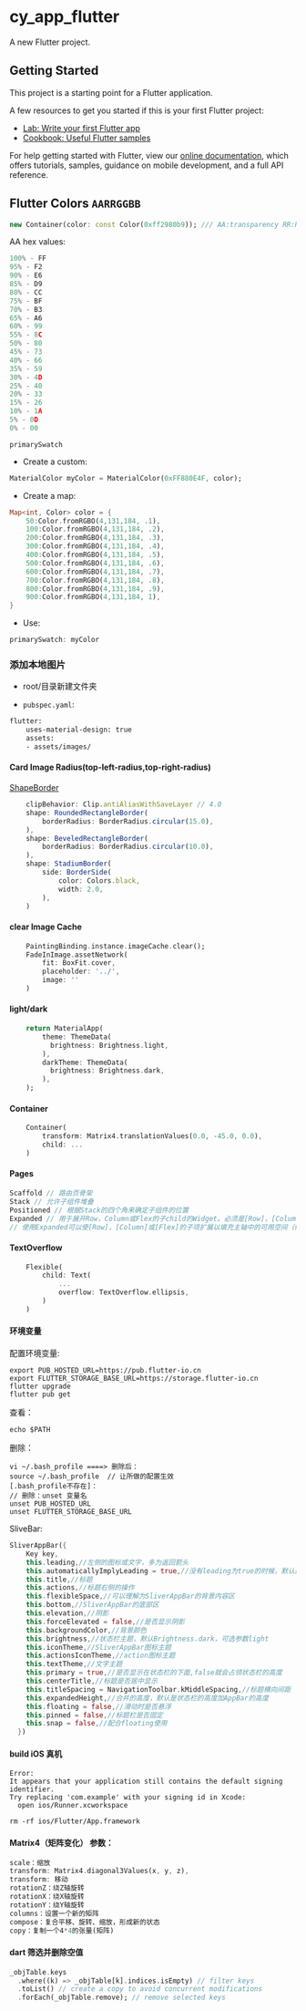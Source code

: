 # cy_app_flutter

A new Flutter project.

## Getting Started

This project is a starting point for a Flutter application.

A few resources to get you started if this is your first Flutter project:

- [Lab: Write your first Flutter app](https://flutter.dev/docs/get-started/codelab)
- [Cookbook: Useful Flutter samples](https://flutter.dev/docs/cookbook)

For help getting started with Flutter, view our
[online documentation](https://flutter.dev/docs), which offers tutorials,
samples, guidance on mobile development, and a full API reference.

## Flutter Colors `AARRGGBB`

```Dart
new Container(color: const Color(0xff2980b9)); /// AA:transparency RR:Red  GG:Green    BB:Blue
```

AA hex values:

```js
100% - FF
95% - F2
90% - E6
85% - D9
80% - CC
75% - BF
70% - B3
65% - A6
60% - 99
55% - 8C
50% - 80
45% - 73
40% - 66
35% - 59
30% - 4D
25% - 40
20% - 33
15% - 26
10% - 1A
5% - 0D
0% - 00
```

`primarySwatch`

- Create a custom:

```Dart
MaterialColor myColor = MaterialColor(0xFF880E4F, color);
```

- Create a map:

```Dart
Map<int, Color> color = {
    50:Color.fromRGBO(4,131,184, .1),
    100:Color.fromRGBO(4,131,184, .2),
    200:Color.fromRGBO(4,131,184, .3),
    300:Color.fromRGBO(4,131,184, .4),
    400:Color.fromRGBO(4,131,184, .5),
    500:Color.fromRGBO(4,131,184, .6),
    600:Color.fromRGBO(4,131,184, .7),
    700:Color.fromRGBO(4,131,184, .8),
    800:Color.fromRGBO(4,131,184, .9),
    900:Color.fromRGBO(4,131,184, 1),
}
```

- Use:

```Dart
primarySwatch: myColor
```

### 添加本地图片

- root/目录新建文件夹

- `pubspec.yaml`:

```xml
flutter:
    uses-material-design: true
    assets:
    - assets/images/
```

#### Card Image Radius(top-left-radius,top-right-radius)

[ShapeBorder](https://api.flutter.dev/flutter/painting/ShapeBorder-class.html)

```js
    clipBehavior: Clip.antiAliasWithSaveLayer // 4.0
    shape: RoundedRectangleBorder(
        borderRadius: BorderRadius.circular(15.0),
    ),
    shape: BeveledRectangleBorder(
        borderRadius: BorderRadius.circular(10.0),
    ),
    shape: StadiumBorder(
        side: BorderSide(
            color: Colors.black,
            width: 2.0,
        ),
    )
```

#### clear Image Cache

```dart
    PaintingBinding.instance.imageCache.clear();
    FadeInImage.assetNetwork(
        fit: BoxFit.cover,
        placeholder: '../',
        image: ''
    )
```

#### light/dark

```dart
    return MaterialApp(
        theme: ThemeData(
          brightness: Brightness.light,
        ),
        darkTheme: ThemeData(
          brightness: Brightness.dark,
        ),
    );
```

#### Container

```dart
    Container(
        transform: Matrix4.translationValues(0.0, -45.0, 0.0),
        child: ...
    )
```

#### Pages

```dart
Scaffold // 路由页骨架
Stack // 允许子组件堆叠
Positioned // 根据Stack的四个角来确定子组件的位置
Expanded // 用于展开Row，Column或Flex的子child的Widget。必须是[Row]，[Column]或[Flex]的后代
// 使用Expanded可以使[Row]，[Column]或[Flex]的子项扩展以填充主轴中的可用空间（例如，水平用[Row]或垂直用[Column]）。
```

#### TextOverflow

```dart
    Flexible(
        child: Text(
            ...
            overflow: TextOverflow.ellipsis,
        )
    )
```

#### 环境变量

配置环境变量:

```shell
export PUB_HOSTED_URL=https://pub.flutter-io.cn
export FLUTTER_STORAGE_BASE_URL=https://storage.flutter-io.cn
flutter upgrade
flutter pub get
```

查看：

```shell
echo $PATH
```

删除：

```shell
vi ~/.bash_profile ====> 删除后：
source ~/.bash_profile  // 让所做的配置生效
[.bash_profile不存在]：
// 删除：unset 变量名
unset PUB_HOSTED_URL
unset FLUTTER_STORAGE_BASE_URL
```

SliveBar:

```dart
SliverAppBar({
    Key key,
    this.leading,//左侧的图标或文字，多为返回箭头
    this.automaticallyImplyLeading = true,//没有leading为true的时候，默认返回箭头，没有leading且为false，则显示title
    this.title,//标题
    this.actions,//标题右侧的操作
    this.flexibleSpace,//可以理解为SliverAppBar的背景内容区
    this.bottom,//SliverAppBar的底部区
    this.elevation,//阴影
    this.forceElevated = false,//是否显示阴影
    this.backgroundColor,//背景颜色
    this.brightness,//状态栏主题，默认Brightness.dark，可选参数light
    this.iconTheme,//SliverAppBar图标主题
    this.actionsIconTheme,//action图标主题
    this.textTheme,//文字主题
    this.primary = true,//是否显示在状态栏的下面,false就会占领状态栏的高度
    this.centerTitle,//标题是否居中显示
    this.titleSpacing = NavigationToolbar.kMiddleSpacing,//标题横向间距
    this.expandedHeight,//合并的高度，默认是状态栏的高度加AppBar的高度
    this.floating = false,//滑动时是否悬浮
    this.pinned = false,//标题栏是否固定
    this.snap = false,//配合floating使用
  })
```
#### build iOS 真机
```shell
Error:
It appears that your application still contains the default signing identifier.
Try replacing 'com.example' with your signing id in Xcode:
  open ios/Runner.xcworkspace
```
`rm -rf ios/Flutter/App.framework`

#### Matrix4（矩阵变化） 参数：
```dart
scale：缩放
transform: Matrix4.diagonal3Values(x, y, z),
transform: 移动
rotationZ：绕Z轴旋转
rotationX：绕X轴旋转
rotationY：绕Y轴旋转
columns：设置一个新的矩阵
compose：复合平移、旋转、缩放，形成新的状态
copy：复制一个4*4的张量(矩阵)
```

#### dart 筛选并删除空值
```dart
_objTable.keys
  .where((k) => _objTable[k].indices.isEmpty) // filter keys
  .toList() // create a copy to avoid concurrent modifications
  .forEach(_objTable.remove); // remove selected keys
```
